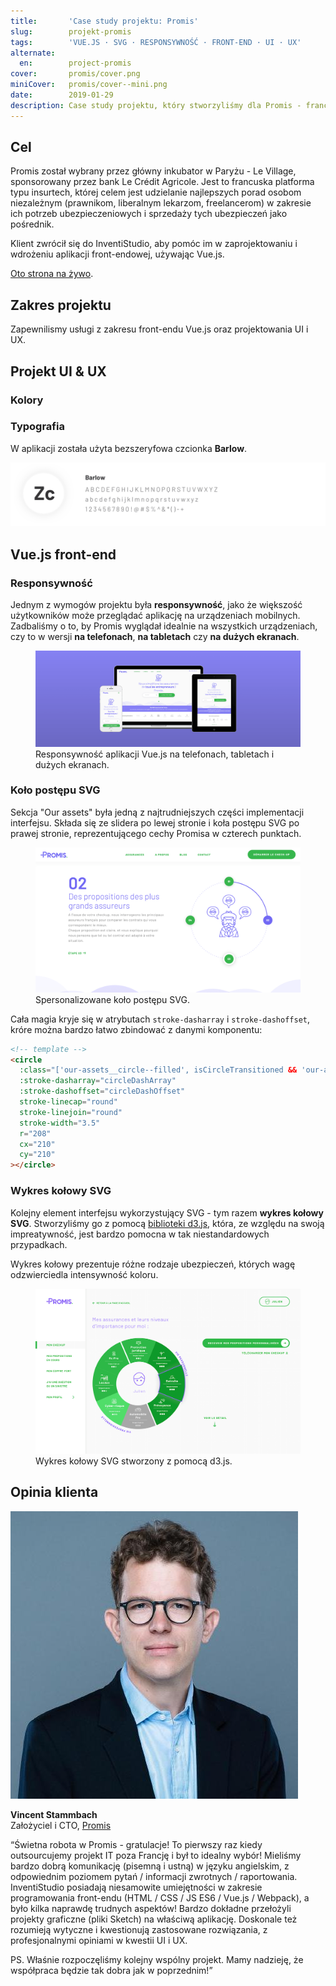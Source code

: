```yaml
---
title:       'Case study projektu: Promis'
slug:        projekt-promis
tags:        'VUE.JS · SVG · RESPONSYWNOŚĆ · FRONT‑END · UI · UX'
alternate:
  en:        project-promis
cover:       promis/cover.png
miniCover:   promis/cover--mini.png
date:        2019-01-29
description: Case study projektu, który stworzyliśmy dla Promis - francuskiej platformy ubezpieczeniowej. Celem było zaprojektowanie i wdrożenie front-endowej aplikacji Vue.js.
---
```


## Cel

Promis został wybrany przez główny inkubator w Paryżu - Le Village, sponsorowany przez bank Le Crédit Agricole. Jest to francuska platforma typu insurtech, której celem jest udzielanie najlepszych porad osobom niezależnym (prawnikom, liberalnym lekarzom, freelancerom) w zakresie ich potrzeb ubezpieczeniowych i sprzedaży tych ubezpieczeń jako pośrednik.

Klient zwrócił się do InventiStudio, aby pomóc im w zaprojektowaniu i wdrożeniu aplikacji front-endowej, używając Vue.js.

<a href="//promis.fr/" target="_blank">Oto strona na żywo</a>.

## Zakres projektu

Zapewnilismy usługi z zakresu front-endu Vue.js oraz projektowania UI i UX.

<blog-scope v-bind:active-scopes="['vue', 'design']"></blog-scope>

## Projekt UI & UX

### Kolory

<blog-color-palette v-bind:colors="[{ name: 'Chateau Green', hex: '#37b64d' }, { name: 'Portage', hex: '#8582f3' }, { name: 'Scorpion', hex: '#5c5c5c' }, { name: 'Red', hex: '#e40000' }]">
</blog-color-palette>

### Typografia

W aplikacji została użyta bezszeryfowa czcionka **Barlow**.

![Typografia](/static/blog/promis/typography.png)

## Vue.js front-end

### Responsywność

Jednym z wymogów projektu była **responsywność**, jako że większość użytkowników może przeglądać aplikację na urządzeniach mobilnych. Zadbaliśmy o to, by Promis wyglądał idealnie na wszystkich urządzeniach, czy to w wersji **na telefonach**, **na tabletach** czy **na dużych ekranach**.

<figure>
  <div class="blog-post__section--full-w">
    <img src="/static/blog/promis/vuejs-front-end-responsiveness.png" alt="Vue.js front-end - Responsywność" />
  </div>
  <figcaption>Responsywność aplikacji Vue.js na telefonach, tabletach i dużych ekranach.</figcaption>
</figure>

### Koło postępu SVG

Sekcja "Our assets" była jedną z najtrudniejszych części implementacji interfejsu. Składa się ze slidera po lewej stronie i koła postępu SVG po prawej stronie, reprezentującego cechy Promisa w czterech punktach.

<figure>
  <div class="blog-post__browser-frame">
    <img src="/static/blog/promis/svg-progress-circle.png" alt="Koło postępu SVG" />
  </div>
  <figcaption>Spersonalizowane koło postępu SVG.</figcaption>
</figure>

Cała magia kryje się w atrybutach `stroke-dasharray` i `stroke-dashoffset`, króre można bardzo łatwo zbindować z danymi komponentu:

```html
<!-- template -->
<circle
  :class="['our-assets__circle--filled', isCircleTransitioned && 'our-assets__circle--filled-transitioned']"
  :stroke-dasharray="circleDashArray"
  :stroke-dashoffset="circleDashOffset"
  stroke-linecap="round"
  stroke-linejoin="round"
  stroke-width="3.5"
  r="208"
  cx="210"
  cy="210"
></circle>
```

### Wykres kołowy SVG

Kolejny element interfejsu wykorzystujący SVG - tym razem **wykres kołowy SVG**. Stworzyliśmy go z pomocą <a href="//d3js.org/" target="_blank">biblioteki d3.js</a>, która, ze względu na swoją impreatywność, jest bardzo pomocna w tak niestandardowych przypadkach.

Wykres kołowy prezentuje różne rodzaje ubezpieczeń, których wagę odzwierciedla intensywność koloru.

<figure>
  <div class="blog-post__browser-frame">
    <img src="/static/blog/promis/svg-donut-pie-chart.png" alt="Wykres kołowy SVG" />
  </div>
  <figcaption>Wykres kołowy SVG stworzony z pomocą d3.js.</figcaption>
</figure>

## Opinia klienta

<div class="blog-post__client-feedback">
  <img src="/static/testimonials/vincentstammbach.jpeg" alt="Założyciel i CTO, Promis" />
  <p>
    <strong>Vincent Stammbach</strong>
    <br>
    Założyciel i CTO, <a href="//promis.fr/" target="_blank">Promis</a>
  </p>
</div>

<p class="indent">“Świetna robota w Promis - gratulacje! To pierwszy raz kiedy outsourcujemy projekt IT poza Francję i był to idealny wybór! Mieliśmy bardzo dobrą komunikację (pisemną i ustną) w języku angielskim, z odpowiednim poziomem pytań / informacji zwrotnych / raportowania. InventiStudio posiadają niesamowite umiejętności w zakresie programowania front-endu (HTML / CSS / JS ES6 / Vue.js / Webpack), a było kilka naprawdę trudnych aspektów! Bardzo dokładne przełożyli projekty graficzne (pliki Sketch) na właściwą aplikację. Doskonale też rozumieją wytyczne i kwestionują zastosowane rozwiązania, z profesjonalnymi opiniami w kwestii UI i UX.

<p class="indent">PS. Właśnie rozpoczęliśmy kolejny wspólny projekt. Mamy nadzieję, że współpraca będzie tak dobra jak w poprzednim!”</p>
